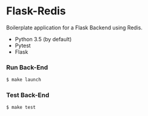 # Flask-Redis #

Boilerplate application for a Flask Backend using Redis.

* Python 3.5 (by default)
* Pytest
* Flask

### Run Back-End

```sh
$ make launch
```

### Test Back-End

```sh
$ make test
```